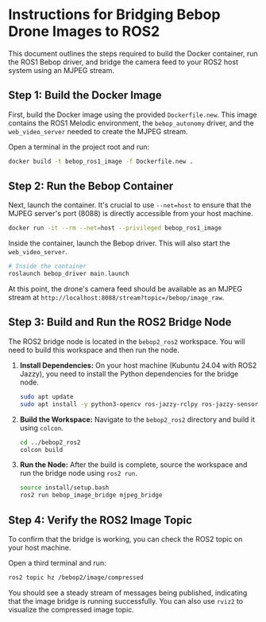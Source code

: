 # Instructions for Bridging Bebop Drone Images to ROS2

This document outlines the steps required to build the Docker container, run the ROS1 Bebop driver, and bridge the camera feed to your ROS2 host system using an MJPEG stream.

## Step 1: Build the Docker Image

First, build the Docker image using the provided `Dockerfile.new`. This image contains the ROS1 Melodic environment, the `bebop_autonomy` driver, and the `web_video_server` needed to create the MJPEG stream.

Open a terminal in the project root and run:

```bash
docker build -t bebop_ros1_image -f Dockerfile.new .
```

## Step 2: Run the Bebop Container

Next, launch the container. It's crucial to use `--net=host` to ensure that the MJPEG server's port (8088) is directly accessible from your host machine.

```bash
docker run -it --rm --net=host --privileged bebop_ros1_image
```

Inside the container, launch the Bebop driver. This will also start the `web_video_server`.

```bash
# Inside the container
roslaunch bebop_driver main.launch
```

At this point, the drone's camera feed should be available as an MJPEG stream at `http://localhost:8088/stream?topic=/bebop/image_raw`.

## Step 3: Build and Run the ROS2 Bridge Node

The ROS2 bridge node is located in the `bebop2_ros2` workspace. You will need to build this workspace and then run the node.

1.  **Install Dependencies:**
    On your host machine (Kubuntu 24.04 with ROS2 Jazzy), you need to install the Python dependencies for the bridge node.
    ```bash
    sudo apt update
    sudo apt install -y python3-opencv ros-jazzy-rclpy ros-jazzy-sensor-msgs
    ```

2.  **Build the Workspace:**
    Navigate to the `bebop2_ros2` directory and build it using `colcon`.
    ```bash
    cd ../bebop2_ros2
    colcon build
    ```

3.  **Run the Node:**
    After the build is complete, source the workspace and run the bridge node using `ros2 run`.
    ```bash
    source install/setup.bash
    ros2 run bebop_image_bridge mjpeg_bridge
    ```

## Step 4: Verify the ROS2 Image Topic

To confirm that the bridge is working, you can check the ROS2 topic on your host machine.

Open a third terminal and run:

```bash
ros2 topic hz /bebop2/image/compressed
```

You should see a steady stream of messages being published, indicating that the image bridge is running successfully. You can also use `rviz2` to visualize the compressed image topic.
